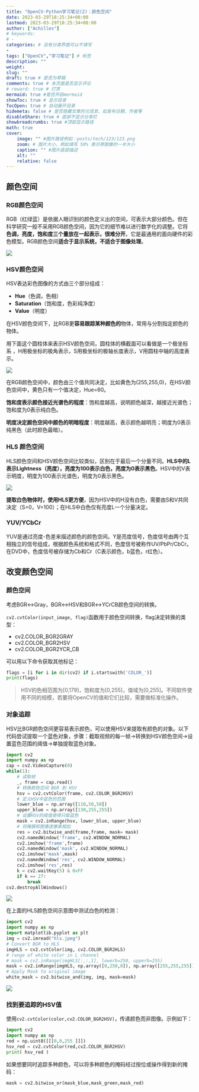 ```yaml
---
title: "OpenCV-Python学习笔记(2)：颜色空间"
date: 2023-03-29T18:25:34+08:00
lastmod: 2023-03-29T18:25:34+08:00
author: ["Achilles"]
# keywords: 
# - 
categories: # 没有分类界面可以不填写
- 
tags: ["OpenCV","学习笔记"] # 标签
description: ""
weight:
slug: ""
draft: true # 是否为草稿
comments: true # 本页面是否显示评论
# reward: true # 打赏
mermaid: true #是否开启mermaid
showToc: true # 显示目录
TocOpen: true # 自动展开目录
hidemeta: false # 是否隐藏文章的元信息，如发布日期、作者等
disableShare: true # 底部不显示分享栏
showbreadcrumbs: true #顶部显示路径
math: true
cover:
    image: "" #图片路径例如：posts/tech/123/123.png
    zoom: # 图片大小，例如填写 50% 表示原图像的一半大小
    caption: "" #图片底部描述
    alt: ""
    relative: false
---
```


## 颜色空间

### RGB颜色空间

RGB（红绿蓝）是依据人眼识别的颜色定义出的空间，可表示大部分颜色。但在科学研究一般不采用RGB颜色空间，因为它的细节难以进行数字化的调整。它将**色调，亮度，饱和度三个量放在一起表示，很难分开**。它是最通用的面向硬件的彩色模型。RGB颜色空间**适合于显示系统，不适合于图像处理**。

![](rgb.png)

### HSV颜色空间

HSV表达彩色图像的方式由三个部分组成：

* **Hue**（色调，色相）
* **Saturation**（饱和度，色彩纯净度）
* **Value**（明度）

在HSV颜色空间下，比RGB更**容易跟踪某种颜色的**物体，常用与分割指定颜色的物体。

用下面这个圆柱体来表示HSV颜色空间，圆柱体的横截面可以看做是一个极坐标系 ，H用极坐标的极角表示，S用极坐标的极轴长度表示，V用圆柱中轴的高度表示。

![](hsv.jpeg)

在RGB颜色空间中，颜色由三个值共同决定，比如黄色为(255,255,0)，在HSV颜色空间中，黄色只有一个值决定，Hue=60。

**饱和度表示颜色接近光谱色的程度**：饱和度越高，说明颜色越深，越接近光谱色；饱和度为0表示纯白色。

**明度决定颜色空间中颜色的明暗程度**：明度越高，表示颜色越明亮；明度为0表示纯黑色（此时颜色最暗）。

### HLS 颜色空间

HLS颜色空间和HSV颜色空间比较类似，区别在于最后一个分量不同。**HLS中的L表示Lightness（亮度），亮度为100表示白色，亮度为0表示黑色**。HSV中的V表示明度，明度为100表示光谱色，明度为0表示黑色。

![](hls.jpeg)

**提取白色物体时，使用HLS更方便**，因为HSV中的H没有白色，需要由S和V共同决定（S=0，V=100）；在HLS中白色仅有亮度L一个分量决定。

### YUV/YCbCr

YUV是通过亮度-色差来描述颜色的颜色空间。Y是亮度信号，色度信号由两个互相独立的信号组成，根据颜色系统和格式不同，色度信号被称作UV/PbPr/CbCr。在DVD中，色度信号被存储为Cb和Cr（C表示颜色，b蓝色，r红色）。

## 改变颜色空间

### 颜色空间

考虑BGR$\leftrightarrow$Gray，BGR$\leftrightarrow$HSV和BGR$\leftrightarrow$YCrCB颜色空间的转换。

`cv2.cvtColor(input_image, flag)`函数用于颜色空间转换，flag决定转换的类型：

* cv2.COLOR_BGR2GRAY
* cv2.COLOR_BGR2HSV
* cv2.COLOR_BGR2YCR_CB

可以用以下命令获取其他标记：

```python
flags = [i for i in dir(cv2) if i.startswith('COLOR_')]
print(flags)
```

> HSV的色相范围为[0,179]，饱和度为[0,255]，值域为[0,255]。不同软件使用不同的规模，若要将OpenCV的值和它们比较，需要做标准化操作。

### 对象追踪

HSV比BGR颜色空间更容易表示颜色，可以使用HSV来提取有颜色的对象。以下代码尝试提取一个蓝色对象，步骤：截取视频的每一帧$\rightarrow$转换到HSV颜色空间$\rightarrow$设置蓝色范围的阈值$\rightarrow$单独提取蓝色对象。

```python
import cv2
import numpy as np
cap = cv2.VideoCapture(0)
while(1):
    # 读取帧
    _, frame = cap.read()
    # 转换颜色空间 BGR 到 HSV
    hsv = cv2.cvtColor(frame, cv2.COLOR_BGR2HSV)
    # 定义HSV中蓝色的范围
    lower_blue = np.array([110,50,50])
    upper_blue = np.array([130,255,255])
    # 设置HSV的阈值使得只取蓝色
    mask = cv2.inRange(hsv, lower_blue, upper_blue)
    # 将掩膜和图像逐像素相加
    res = cv2.bitwise_and(frame,frame, mask= mask)
    cv2.namedWindow('frame', cv2.WINDOW_NORMAL)
    cv2.imshow('frame',frame)
    cv2.namedWindow('mask', cv2.WINDOW_NORMAL)
    cv2.imshow('mask',mask)
    cv2.namedWindow('res', cv2.WINDOW_NORMAL)
    cv2.imshow('res',res)
    k = cv2.waitKey(5) & 0xFF
    if k == 27:
        break
cv2.destroyAllWindows()
```

![](color.png)

在上面的HLS颜色空间示意图中测试白色的检测：

```python
import cv2
import numpy as np
import matplotlib.pyplot as plt
img = cv2.imread("hls.jpeg")
# Convert BGR to HLS
imgHLS = cv2.cvtColor(img, cv2.COLOR_BGR2HLS)
# range of white color in L channel
# mask = cv2.inRange(imgHLS[:,:,1], lowerb=250, upperb=255)
mask = cv2.inRange(imgHLS, np.array([0,250,0]), np.array([255,255,255]))
# Apply Mask to original image
white_mask = cv2.bitwise_and(img, img, mask=mask)
```

![](hlsmask.png)



### 找到要追踪的HSV值

使用`cv2.cvtColor(color,cv2.COLOR_BGR2HSV)`，传递颜色而非图像。示例如下：

```python
import cv2
import numpy as np
red = np.uint8([[[0,0,255 ]]])
hsv_red = cv2.cvtColor(red,cv2.COLOR_BGR2HSV)
print( hsv_red )
```

如果想要同时追踪多种颜色，可以将多种颜色的掩码经过按位或操作得到新的掩码：

```python
mask = cv2.bitwise_or(mask_blue,mask_green,mask_red)
```

